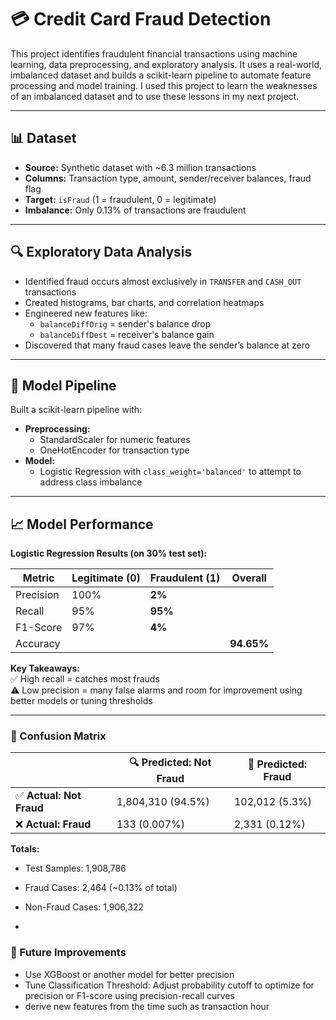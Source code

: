 # 💳 Credit Card Fraud Detection

This project identifies fraudulent financial transactions using machine learning, data preprocessing, and exploratory analysis. It uses a real-world, imbalanced dataset and builds a scikit-learn pipeline to automate feature processing and model training. I used this project to learn the weaknesses of an imbalanced dataset and to use these lessons in my next project.

---

## 📊 Dataset

- **Source:** Synthetic dataset with ~6.3 million transactions
- **Columns:** Transaction type, amount, sender/receiver balances, fraud flag
- **Target:** `isFraud` (1 = fraudulent, 0 = legitimate)
- **Imbalance:** Only 0.13% of transactions are fraudulent

---

## 🔍 Exploratory Data Analysis

- Identified fraud occurs almost exclusively in `TRANSFER` and `CASH_OUT` transactions
- Created histograms, bar charts, and correlation heatmaps
- Engineered new features like:
  - `balanceDiffOrig` = sender's balance drop
  - `balanceDiffDest` = receiver's balance gain
- Discovered that many fraud cases leave the sender’s balance at zero

---

## 🧠 Model Pipeline

Built a scikit-learn pipeline with:

- **Preprocessing:**
  - StandardScaler for numeric features
  - OneHotEncoder for transaction type
- **Model:**
  - Logistic Regression with `class_weight='balanced'` to attempt to address class imbalance

---

## 📈 Model Performance

**Logistic Regression Results (on 30% test set):**

| Metric        | Legitimate (0) | Fraudulent (1) | Overall      |
|---------------|----------------|----------------|--------------|
| Precision     | 100%           | **2%**         |              |
| Recall        | 95%            | **95%**        |              |
| F1-Score      | 97%            | **4%**         |              |
| Accuracy      |                |                | **94.65%**   |




**Key Takeaways:**  
✅ High recall = catches most frauds  
⚠️ Low precision = many false alarms and room for improvement using better models or tuning thresholds

---
### 🧮 Confusion Matrix

|                                | 🔍 **Predicted: Not Fraud** | 🚨 **Predicted: Fraud** |
|--------------------------------|-----------------------------|--------------------------|
| ✅ **Actual: Not Fraud**       | 1,804,310 (94.5%)           | 102,012 (5.3%)           |
| ❌ **Actual: Fraud**           | 133 (0.007%)                | 2,331 (0.12%)            |

**Totals:**
- Test Samples: 1,908,786  
- Fraud Cases: 2,464 (~0.13% of total)  
- Non-Fraud Cases: 1,906,322

-

### 🧪 Future Improvements
- Use XGBoost or another model for better precision
- Tune Classification Threshold: Adjust probability cutoff to optimize for precision or F1-score using precision-recall curves
- derive new features from the time such as transaction hour
    




